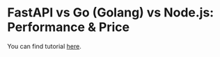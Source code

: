 # FastAPI vs Go (Golang) vs Node.js: Performance & Price

You can find tutorial [here](https://youtu.be/shAELuHaTio).
